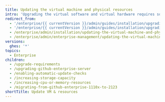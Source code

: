 ```yaml
---
title: Updating the virtual machine and physical resources
intro: 'Upgrading the virtual software and virtual hardware requires some downtime for your instance, so be sure to plan your upgrade in advance.'
redirect_from:
  - '/enterprise/{{ currentVersion }}/admin/guides/installation/upgrading-the-vm'
  - '/enterprise/{{ currentVersion }}/admin/guides/installation/upgrading-physical-resources'
  - /enterprise/admin/installation/updating-the-virtual-machine-and-physical-resources
  - /enterprise/admin/enterprise-management/updating-the-virtual-machine-and-physical-resources
versions:
  ghes: '*'
topics:
  - Enterprise
children:
  - /upgrade-requirements
  - /upgrading-github-enterprise-server
  - /enabling-automatic-update-checks
  - /increasing-storage-capacity
  - /increasing-cpu-or-memory-resources
  - /migrating-from-github-enterprise-1110x-to-2123
shortTitle: Update VM & resources
---
```


